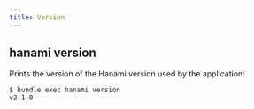 ```yaml
---
title: Version
---
```


## hanami version

Prints the version of the Hanami version used by the application:

```shell
$ bundle exec hanami version
v2.1.0
```
